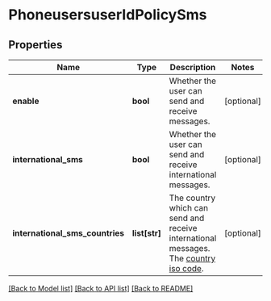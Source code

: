 # PhoneusersuserIdPolicySms

## Properties
Name | Type | Description | Notes
------------ | ------------- | ------------- | -------------
**enable** | **bool** | Whether the user can send and receive messages. | [optional] 
**international_sms** | **bool** | Whether the user can send and receive international messages. | [optional] 
**international_sms_countries** | **list[str]** | The country which can send and receive international messages. The [country iso code](https://marketplace.zoom.us/docs/api-reference/other-references/abbreviation-lists#countries). | [optional] 

[[Back to Model list]](../README.md#documentation-for-models) [[Back to API list]](../README.md#documentation-for-api-endpoints) [[Back to README]](../README.md)

